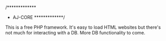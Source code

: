 
/*************
 * AJ-CORE 
 *************/


This is a free PHP framework. It's easy to load HTML websites but there's not much for interacting with a DB. More DB functionality to come.